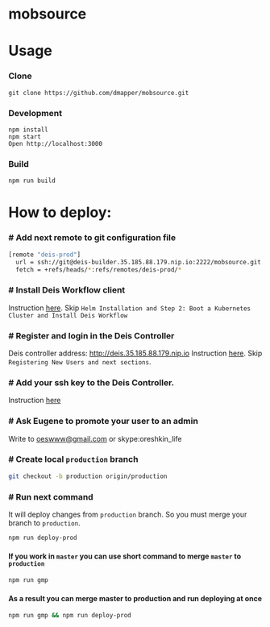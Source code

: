 # mobsource

# Usage
### Clone
```
git clone https://github.com/dmapper/mobsource.git
```
### Development
```
npm install
npm start
Open http://localhost:3000
```
### Build
```
npm run build
```

# How to deploy:

### # Add next remote to git configuration file

```bash
[remote "deis-prod"]
  url = ssh://git@deis-builder.35.185.88.179.nip.io:2222/mobsource.git
  fetch = +refs/heads/*:refs/remotes/deis-prod/*
```
### # Install Deis Workflow client

Instruction [here](https://deis.com/docs/workflow/quickstart/install-cli-tools/).
Skip `Helm Installation and Step 2: Boot a Kubernetes Cluster and Install Deis Workflow`

### # Register and login in the Deis Controller

Deis controller address: http://deis.35.185.88.179.nip.io
Instruction [here](https://deis.com/docs/workflow/users/registration/).
Skip `Registering New Users and next sections`.

### # Add your ssh key to the Deis Controller.

Instruction [here](https://deis.com/docs/workflow/users/ssh-keys/)

### # Ask Eugene to promote your user to an admin

Write to oeswww@gmail.com or skype:oreshkin_life

### # Create local `production` branch

```bash
git checkout -b production origin/production
```

### # Run next command

It will deploy changes from `production` branch. So you must merge your branch to `production`.

```bash
npm run deploy-prod
```

#### If you work in `master` you can use short command to merge `master` to `production`

```bash
npm run gmp
```

#### As a result you can merge master to production and run deploying at once

```bash
npm run gmp && npm run deploy-prod
```